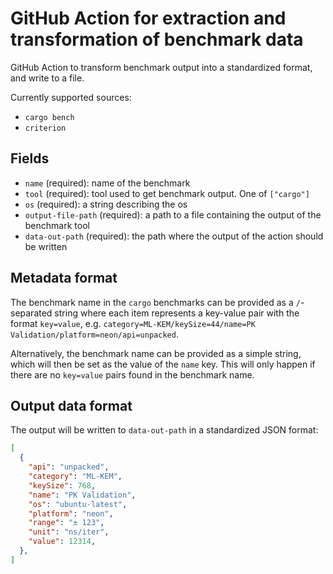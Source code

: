 # GitHub Action for extraction and transformation of benchmark data

GitHub Action to transform benchmark output into a standardized format, and write to a file.

Currently supported sources:
 - `cargo bench`
 - `criterion`

## Fields
- `name` (required): name of the benchmark
- `tool` (required): tool used to get benchmark output. One of `["cargo"]`
- `os` (required): a string describing the os
- `output-file-path` (required): a path to a file containing the output of the benchmark tool
- `data-out-path` (required): the path where the output of the action should be written

## Metadata format

The benchmark name in the `cargo` benchmarks can be provided as a `/`-separated string where each item represents a key-value pair with the format `key=value`, e.g. `category=ML-KEM/keySize=44/name=PK Validation/platform=neon/api=unpacked`.

Alternatively, the benchmark name can be provided as a simple string, which will then be set as the value of the `name` key. This will only happen if there are no `key=value` pairs found in the benchmark name.

## Output data format

The output will be written to `data-out-path` in a standardized JSON format:
```json
[
  {
    "api": "unpacked",
    "category": "ML-KEM",
    "keySize": 768,
    "name": "PK Validation",
    "os": "ubuntu-latest",
    "platform": "neon",
    "range": "± 123",
    "unit": "ns/iter",
    "value": 12314,
  },
]
```
